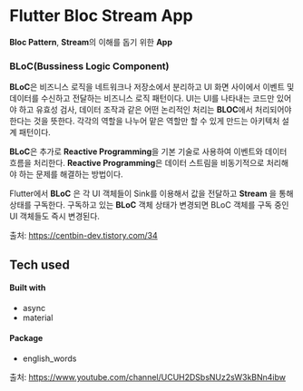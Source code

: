# Flutter Bloc Stream App

**Bloc Pattern**, **Stream**의 이해를 돕기 위한 **App**

### BLoC(Bussiness Logic Component)

**BLoC**은 비즈니스 로직을 네트워크나 저장소에서 분리하고 UI 화면 사이에서 이벤트 및 데이터를 수신하고 전달하는 비즈니스 로직 패턴이다.
UI는 UI를 나타내는 코드만 있어야 하고 유효성 검사, 데이터 조작과 같은 어떤 논리적인 처리는 **BLOC**에서 처리되어야 한다는 것을 뜻한다.
각각의 역할을 나누어 맡은 역할만 할 수 있게 만드는 아키텍처 설계 패턴이다.   

**BLoC**은 추가로 **Reactive Programming**을 기본 기술로 사용하여 이벤트와 데이터 흐름을 처리한다. **Reactive Programming**은 데이터 스트림을 비동기적으로 처리해야 하는 문제를 해결하는 방법이다.   

Flutter에서 **BLoC** 은 각 UI 객체들이 Sink를 이용해서 값을 전달하고 **Stream** 을 통해 상태를 구독한다. 구독하고 있는 **BLoC** 객체 상태가 변경되면 BLoC 객체를 구독 중인 UI 객체들도 즉시 변경된다.   

출처: https://centbin-dev.tistory.com/34

## Tech used
#### Built with
* async
* material
#### Package

 * english_words


출처: https://www.youtube.com/channel/UCUH2DSbsNUz2sW3kBNn4ibw
